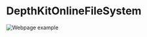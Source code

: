 # DepthKitOnlineFileSystem

![Webpage example](https://raw.githubusercontent.com/AshtonCorsello/DepthKitOnlineFileSystem/example/)
